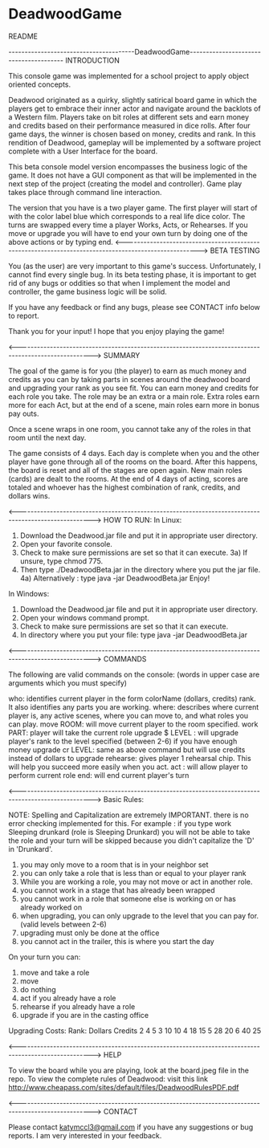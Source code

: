 # DeadwoodGame
README

---------------------------------------DeadwoodGame---------------------------------------
INTRODUCTION

This console game was implemented for a school project to apply object oriented concepts. 

Deadwood originated as a quirky, slightly satirical board game in which the players get to embrace their
inner actor and navigate around the backlots of a Western film. Players take on bit roles at different sets
and earn money and credits based on their performance measured in dice rolls. After four game days, the
winner is chosen based on money, credits and rank. In this rendition of Deadwood, gameplay will be
implemented by a software project complete with a User Interface for the board.

This beta console model version encompasses the business logic of the game. It does not have a GUI component as that will 
be implemented in the next step of the project (creating the model and controller). Game play takes place through
command line interaction.

The version that you have is a two player game. The first player will start of with the color label blue which corresponds
to a real life dice color. The turns are swapped every time a player Works, Acts, or Rehearses. If you move or upgrade
you will have to end your own turn by doing one of the above actions or by typing end. 
<----------------------------------------------------------------------------------------------------->
BETA TESTING

You (as the user) are very important to this game's success. Unfortunately, I cannot find every single bug. In its
beta testing phase, it is important to get rid of any bugs or oddities so that when I implement the model and
controller, the game business logic will be solid.

If you have any feedback or find any bugs, please see CONTACT info below to report. 

Thank you for your input! I hope that you enjoy playing the game!

<----------------------------------------------------------------------------------------------------->
SUMMARY

The goal of the game is for you (the player) to earn as much money and credits as you can by taking parts in scenes around
the deadwood board and upgrading your rank as you see fit. You can earn money and credits for each role you take.
The role may be an extra or a main role. Extra roles earn more for each Act, but at the end of a scene, main roles earn 
more in bonus pay outs.

Once a scene wraps in one room, you cannot take any of the roles in that room until the next day.

The game consists of 4 days. Each day is complete when you and the other player have gone through all of the rooms 
on the board. After this happens, the board is reset and all of the stages are open again. New main roles (cards) are dealt
to the rooms. At the end of 4 days of acting, scores are totaled and whoever has the highest combination of rank, credits,
and dollars wins.

<----------------------------------------------------------------------------------------------------->
HOW TO RUN:
In Linux: 

1)  Download the Deadwood.jar file and put it in appropriate user directory.
2)  Open your favorite console.
3)  Check to make sure permissions are set so that it can execute.
3a) If unsure, type chmod 775.
4)  Then type ./DeadwoodBeta.jar in the directory where you put the jar file.
4a) Alternatively : type java -jar DeadwoodBeta.jar
Enjoy!

In Windows:
1)  Download the Deadwood.jar file and put it in appropriate user directory.
2)  Open your windows command prompt.
3)  Check to make sure permissions are set so that it can execute.
4)  In directory where you put your file: type java -jar DeadwoodBeta.jar

<----------------------------------------------------------------------------------------------------->
COMMANDS

The following are valid commands on the console: (words in upper case are arguments which you must specify) 

who: identifies current player in the form colorName (dollars, credits) rank. It also identifies any parts you are working.
where: describes where current player is, any active scenes, where you can move to, and what roles you can play.
move ROOM: will move current player to the room specified. 
work PART: player will take the current role
upgrade $ LEVEL : will upgrade player's rank to the level specified (between 2-6) if you have enough money
upgrade cr LEVEL: same as above command but will use credits instead of dollars to upgrade
rehearse: gives player 1 rehearsal chip. This will help you succeed more easily when you act.
act : will allow player to perform current role
end: will end current player's turn

<----------------------------------------------------------------------------------------------------->
Basic Rules:

NOTE: Spelling and Capitalization are extremely IMPORTANT. there is no error checking implemented for this. 
For example : if you type
work Sleeping drunkard (role is Sleeping Drunkard)
you will not be able to take the role and your turn will be skipped because you didn't capitalize the 'D' in 'Drunkard'. 

1) you may only move to a room that is in your neighbor set
2) you can only take a role that is less than or equal to your player rank
3) While you are working a role, you may not move or act in another role.
4) you cannot work in a stage that has already been wrapped
5) you cannot work in a role that someone else is working on or has already worked on
6) when upgrading, you can only upgrade to the level that you can pay for. (valid levels between 2-6)
7) upgrading must only be done at the office 
8) you cannot act in the trailer, this is where you start the day 

On your turn you can:
1) move and take a role
2) move
3) do nothing
4) act if you already have a role
5) rehearse if you already have a role
6) upgrade if you are in the casting office

Upgrading Costs:
Rank:	Dollars		Credits
2		   4           5
3		   10          10
4          18          15
5          28          20
6          40          25

<----------------------------------------------------------------------------------------------------->
HELP

To view the board while you are playing, look at the board.jpeg file in the repo.
To view the complete rules of Deadwood: visit this link
http://www.cheapass.com/sites/default/files/DeadwoodRulesPDF.pdf

<----------------------------------------------------------------------------------------------------->
CONTACT

Please contact katymccl3@gmail.com if you have any suggestions or bug reports. I am very interested in your feedback.
